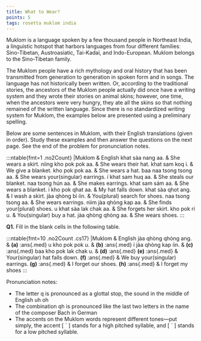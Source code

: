 ```yaml
---
title: What to Wear?
points: 5
tags: rosetta muklom india
---
```


Muklom is a language spoken by a few thousand people in Northeast India, a linguistic hotspot that harbors
languages from four different familiesː Sino-Tibetan, Austroasiatic, Tai-Kadai, and Indo-European. Muklom
belongs to the Sino-Tibetan family.

The Muklom people have a rich mythology and oral history that has been transmitted from generation to
generation in spoken form and in songs. The language has not historically been written. Or, according to the
traditional stories, the ancestors of the Muklom people actually did once have a writing system and they
wrote their stories on animal skins; however, one time, when the ancestors were very hungry, they ate all
the skins so that nothing remained of the written language. Since there is no standardized writing system for
Muklom, the examples below are presented using a preliminary spelling.

Below are some sentences in Muklom, with their English translations (given in order). Study these examples
and then answer the questions on the next page. See the end of the problem for pronunciation notes.

:::ntable{fmt=1 .no2Count}
|Muklom & English
khat sàa nang aa. & She wears a skirt.
níing kho pok pok aa. & She wears their hat.
khat sam koq i. & We give a blanket.
kho pok pok aa. & She wears a hat.
baa naa tsong tsong aa. & She wears your(singular) earrings.
í khat sam huq aa. & She steals our blanket.
naa tsong hún aa. & She makes earrings.
khat sam sám aa. & She wears a blanket.
i kho pok qhat aa. & My hat falls down.
khat sàa qhot ang. & I wash a skirt.
jàa qhòng bì íin. & You(plural) search for shoes.
naa tsong tsong aa. & She wears earrings.
nìim jàa qhòng kap aa. & She finds your(plural) shoes.
u khat sàa lak chak aa. & She forgets her skirt.
kho pok rí u. & You(singular) buy a hat.
jàa qhòng qhòng aa. & She wears shoes.
:::

**Q1.** Fill in the blank cells in the following table.

:::ntable{fmt=10 .no2Count .cs17}
|Muklom & English
jàa qhòng qhòng ang. & **(a)** :ans{.med}
u kho pok pok u. & **(b)** :ans{.med}
í jàa qhòng kap íin. & **(c)** :ans{.med}
baa kho pok lak chak u. & **(d)** :ans{.med}
**(e)** :ans{.med} & Your(singular) hat falls down.
**(f)** :ans{.med} & We buy your(singular) earrings.
**(g)** :ans{.med} & I forget our shoes.
**(h)** :ans{.med} & I forget my shoes
:::


Pronunciation notes:
- The letter q is pronounced as a glottal stop, the sound in the middle of English uh oh
- The combination qh is pronounced like the last two letters in the name of the composer Bach in German
- The accents on the Muklom words represent different tones—put simply, the accent [ ˊ ] stands for
a high pitched syllable, and [ ˋ ] stands for a low pitched syllable.
